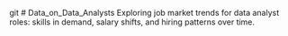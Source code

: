 git # Data_on_Data_Analysts
Exploring job market trends for data analyst roles: skills in demand, salary shifts, and hiring patterns over time.
